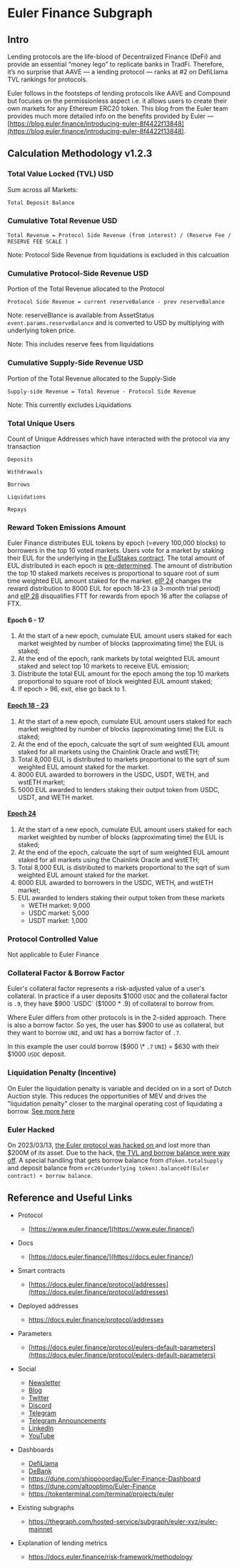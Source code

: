 # Euler Finance Subgraph

## Intro

Lending protocols are the life-blood of Decentralized Finance (DeFi) and provide an essential “money lego” to replicate banks in TradFi. Therefore, it’s no surprise that AAVE — a lending protocol — ranks at #2 on DefiLlama TVL rankings for protocols.

Euler follows in the footsteps of lending protocols like AAVE and Compound but focuses on the permissionless aspect i.e. it allows users to create their own markets for any Ethereum ERC20 token. This blog from the Euler team provides much more detailed info on the benefits provided by Euler — [https://blog.euler.finance/introducing-euler-8f4422f13848](https://blog.euler.finance/introducing-euler-8f4422f13848).

## Calculation Methodology v1.2.3

### Total Value Locked (TVL) USD

Sum across all Markets:

`Total Deposit Balance`

### Cumulative Total Revenue USD

`Total Revenue = Protocol Side Revenue (from interest) / (Reserve Fee / RESERVE FEE SCALE )`

Note: Protocol Side Revenue from liquidations is excluded in this calcuation

### Cumulative Protocol-Side Revenue USD

Portion of the Total Revenue allocated to the Protocol

`Protocol Side Revenue = current reserveBalance - prev reserveBalance`

Note: reserveBlance is available from AssetStatus `event.params.reserveBalance` and is converted to USD by multiplying with underlying token price.

Note: This includes reserve fees from liquidations

### Cumulative Supply-Side Revenue USD

Portion of the Total Revenue allocated to the Supply-Side

`Supply-side Revenue = Total Revenue - Protocol Side Revenue`

Note: This currently excludes Liquidations

### Total Unique Users

Count of Unique Addresses which have interacted with the protocol via any transaction

`Deposits`

`Withdrawals`

`Borrows`

`Liquidations`

`Repays`

### Reward Token Emissions Amount

Euler Finance distributes EUL tokens by epoch (=every 100,000 blocks) to borrowers in the top 10 voted markets. Users vote for a market by staking their EUL for the underlying in [the EulStakes contract](https://etherscan.io/address/0xc697BB6625D9f7AdcF0fbf0cbd4DcF50D8716cd3#code). The total amount of EUL distributed in each epoch is [pre-determined](https://docs.euler.finance/eul/distribution-1#eul-per-epoch). The amount of distribution the top 10 staked markets receives is proportional to square root of sum time weighted EUL amount staked for the market. [eIP 24](https://snapshot.org/#/eulerdao.eth/proposal/0x7e65ffa930507d9116ebc83663000ade6ff93fc452f437a3e95d755ccc324f93) changes the reward distribution to 8000 EUL for epoch 18-23 (a 3-month trial period) and [eIP 28](https://snapshot.org/#/eulerdao.eth/proposal/0x40874e40bc18ff33a9504a770d5aadfa4ea8241a64bf24a36777cb5acc3b59a7) disqualifies FTT for rewards from epoch 16 after the collapse of FTX.

#### Epoch 6 - 17

1. At the start of a new epoch, cumulate EUL amount users staked for each market weighted by number of blocks (approximating time) the EUL is staked;
2. At the end of the epoch, rank markets by total weighted EUL amount staked and select top 10 markets to receive EUL emission;
3. Distribute the total EUL amount for the epoch among the top 10 markets proportional to square root of block weighted EUL amount staked;
4. If epoch > 96, exit, else go back to 1.

#### [Epoch 18 - 23](https://snapshot.org/#/eulerdao.eth/proposal/0x7e65ffa930507d9116ebc83663000ade6ff93fc452f437a3e95d755ccc324f93)

1. At the start of a new epoch, cumulate EUL amount users staked for each market weighted by number of blocks (approximating time) the EUL is staked;
2. At the end of the epoch, calcuate the sqrt of sum weighted EUL amount staked for all markets using the Chainlink Oracle and wstETH;
3. Total 8,000 EUL is distributed to markets proportional to the sqrt of sum weighted EUL amount staked for the market.
4. 8000 EUL awarded to borrowers in the USDC, USDT, WETH, and wstETH market;
5. 5000 EUL awarded to lenders staking their output token from USDC, USDT, and WETH market.

#### [Epoch 24](https://snapshot.org/#/eulerdao.eth/proposal/0x551f9e6f3fba50a0fc2c69e361f7a81979189aa7f0ed923a1873bd578896942b)

1. At the start of a new epoch, cumulate EUL amount users staked for each market weighted by number of blocks (approximating time) the EUL is staked;
2. At the end of the epoch, calcuate the sqrt of sum weighted EUL amount staked for all markets using the Chainlink Oracle and wstETH;
3. Total 8,000 EUL is distributed to markets proportional to the sqrt of sum weighted EUL amount staked for the market.
4. 8000 EUL awarded to borrowers in the USDC, WETH, and wstETH market;
5. EUL awarded to lenders staking their output token from these markets
   - WETH market: 9,000
   - USDC market: 5,000
   - USDT market: 1,000

### Protocol Controlled Value

Not applicable to Euler Finance

### Collateral Factor & Borrow Factor

Euler's collateral factor represents a risk-adjusted value of a user's collateral. In practice if a user deposits \$1000 `USDC` and the collateral factor is `.9`, they have $900 `USDC` ($1000 \* .9) of collateral to borrow from.

Where Euler differs from other protocols is in the 2-sided approach. There is also a borrow factor. So yes, the user has \$900 to use as collateral, but they want to borrow `UNI`, and `UNI` has a borrow factor of `.7`.

In this example the user could borrow (\$900 \\\* `.7` `UNI`) = $630 with their $1000 `USDC` deposit.

### Liquidation Penalty (Incentive)

On Euler the liquidation penalty is variable and decided on in a sort of Dutch Auction style. This reduces the opportunities of MEV and drives the "liquidation penalty" closer to the marginal operating cost of liquidating a borrow. [See more here](https://docs.euler.finance/getting-started/white-paper#mev-resistance)

### Euler Hacked

On 2023/03/13, [the Euler protocol was hacked on ](https://etherscan.io/tx/0xc310a0affe2169d1f6feec1c63dbc7f7c62a887fa48795d327d4d2da2d6b111d) and lost more than \$200M of its asset. Due to the hack, [the TVL and borrow balance were way off](https://github.com/messari/subgraphs/issues/1869). A special handling that gets borrow balance from `dToken.totalSupply` and deposit balance from `erc20(underlying token).balanceOf(Euler contract) + borrow balance`.

## Reference and Useful Links

- Protocol
  - [https://www.euler.finance/](https://www.euler.finance/)
- Docs
  - [https://docs.euler.finance/](https://docs.euler.finance/)
- Smart contracts

  - [https://docs.euler.finance/protocol/addresses](https://docs.euler.finance/protocol/addresses)

- Deployed addresses
  - https://docs.euler.finance/protocol/addresses
- Parameters
  - [https://docs.euler.finance/protocol/eulers-default-parameters](https://docs.euler.finance/protocol/eulers-default-parameters)
- Social
  - [Newsletter](https://newsletter.euler.finance/)
  - [Blog](https://blog.euler.finance/)
  - [Twitter](https://twitter.com/eulerfinance)
  - [Discord](https://t.co/yqSIrrJfWi?amp=1)
  - [Telegram](https://t.me/eulerfinance_official)
  - [Telegram Announcements](https://t.me/eulerfinance)
  - [LinkedIn](https://www.linkedin.com/company/euler-xyz/)
  - [YouTube](https://www.youtube.com/channel/UCoeP9dvbKoL17nqkNnUJBkg)
- Dashboards
  - [DefiLlama](https://defillama.com/protocol/euler)
  - [DeBank](https://debank.com/projects/euler)
  - https://dune.com/shippooordao/Euler-Finance-Dashboard
  - https://dune.com/altooptimo/Euler-Finance
  - https://tokenterminal.com/terminal/projects/euler
- Existing subgraphs
  - https://thegraph.com/hosted-service/subgraph/euler-xyz/euler-mainnet
- Explanation of lending metrics
  - https://docs.euler.finance/risk-framework/methodology
